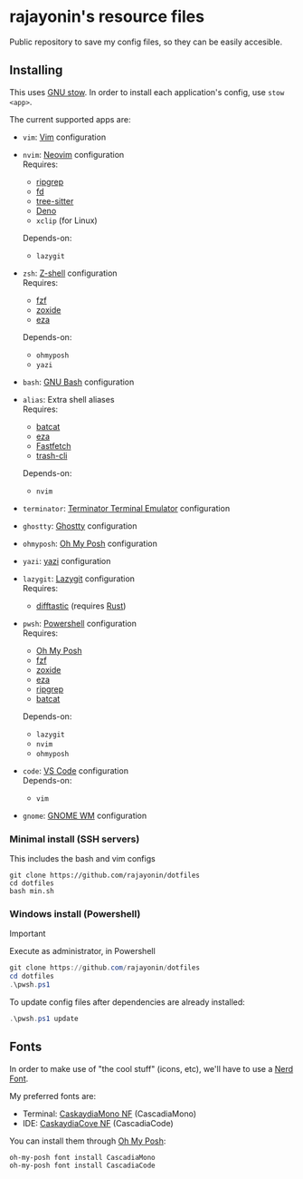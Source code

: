 # rajayonin's resource files

Public repository to save my config files, so they can be easily accesible.

## Installing
This uses [GNU stow](https://www.gnu.org/software/stow/). In order to install each application's config, use `stow <app>`.

The current supported apps are:
- `vim`: [Vim](https://www.vim.org/) configuration
- `nvim`: [Neovim](https://neovim.io/) configuration  
  Requires:
  - [ripgrep](https://github.com/BurntSushi/ripgrep)
  - [fd](https://github.com/sharkdp/fd)
  - [tree-sitter](https://github.com/tree-sitter/tree-sitter)
  - [Deno](https://deno.com/)
  - `xclip` (for Linux)

  Depends-on:
  - `lazygit`
- `zsh`: [Z-shell](https://www.zsh.org/) configuration  
  Requires:
  - [fzf](https://github.com/junegunn/fzf)
  - [zoxide](https://github.com/ajeetdsouza/zoxide)
  - [eza](https://github.com/eza-community/eza)

  Depends-on:
  - `ohmyposh`
  - `yazi`
- `bash`: [GNU Bash](https://www.gnu.org/software/bash/) configuration
- `alias`: Extra shell aliases  
  Requires:
  - [batcat](https://github.com/sharkdp/bat)
  - [eza](https://github.com/eza-community/eza)
  - [Fastfetch](https://github.com/fastfetch-cli/fastfetch)
  - [trash-cli](https://github.com/andreafrancia/trash-cli)

  Depends-on:
  - `nvim`
- `terminator`: [Terminator Terminal Emulator](https://gnome-terminator.org/) configuration
- `ghostty`: [Ghostty](https://ghostty.org/) configuration
- `ohmyposh`: [Oh My Posh](https://ohmyposh.dev/) configuration
- `yazi`: [yazi](https://github.com/sxyazi/yazi) configuration
- `lazygit`: [Lazygit](https://github.com/jesseduffield/lazygit) configuration  
  Requires:
    - [difftastic](https://github.com/wilfred/difftastic) (requires [Rust](https://rustup.rs/))
- `pwsh`: [Powershell](https://microsoft.com/powershell/) configuration  
  Requires:
    - [Oh My Posh](https://ohmyposh.dev/)
    - [fzf](https://github.com/junegunn/fzf)
    - [zoxide](https://github.com/ajeetdsouza/zoxide)
    - [eza](https://github.com/eza-community/eza)
    - [ripgrep](https://github.com/BurntSushi/ripgrep)
    - [batcat](https://github.com/sharkdp/bat)

  Depends-on:
    - `lazygit`
    - `nvim`
    - `ohmyposh`
- `code`: [VS Code](https://code.visualstudio.com/) configuration  
  Depends-on:
    - `vim`
- `gnome`: [GNOME WM](https://www.gnome.org/) configuration  


### Minimal install (SSH servers)
This includes the bash and vim configs
```
git clone https://github.com/rajayonin/dotfiles
cd dotfiles
bash min.sh
```


### Windows install (Powershell)
> [!IMPORTANT]
> Execute as administrator, in Powershell
```powershell
git clone https://github.com/rajayonin/dotfiles
cd dotfiles
.\pwsh.ps1
```

To update config files after dependencies are already installed:
```powershell
.\pwsh.ps1 update
```



## Fonts
In order to make use of "the cool stuff" (icons, etc), we'll have to use a [Nerd Font](https://www.nerdfonts.com/).

My preferred fonts are:
- Terminal: [CaskaydiaMono NF](https://github.com/ryanoasis/nerd-fonts/tree/master/patched-fonts/CascadiaMono) (CascadiaMono)
- IDE: [CaskaydiaCove NF](https://github.com/ryanoasis/nerd-fonts/tree/master/patched-fonts/CascadiaCode) (CascadiaCode)

You can install them through [Oh My Posh](https://ohmyposh.dev/):
```
oh-my-posh font install CascadiaMono
oh-my-posh font install CascadiaCode
```


